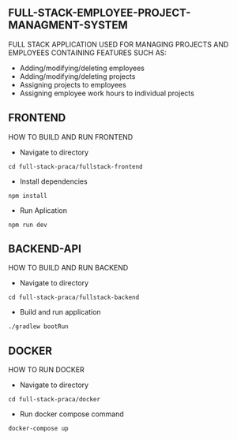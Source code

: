 ## FULL-STACK-EMPLOYEE-PROJECT-MANAGMENT-SYSTEM

FULL STACK APPLICATION USED FOR MANAGING  PROJECTS AND EMPLOYEES CONTAINING FEATURES SUCH AS:
- Adding/modifying/deleting employees
- Adding/modifying/deleting projects
- Assigning projects to employees
- Assigning employee work hours to individual projects



## FRONTEND

HOW TO BUILD AND RUN FRONTEND
- Navigate to directory
 ```
cd full-stack-praca/fullstack-frontend
```
- Install dependencies
 ```
npm install
```
- Run Aplication
```
npm run dev
```
## BACKEND-API

HOW TO BUILD AND RUN BACKEND

- Navigate to directory
 ```
cd full-stack-praca/fullstack-backend
```
- Build and run application
 ```
./gradlew bootRun
```

## DOCKER
HOW TO RUN DOCKER
- Navigate to directory
 ```
cd full-stack-praca/docker
```
- Run docker compose command
 ```
docker-compose up
```




